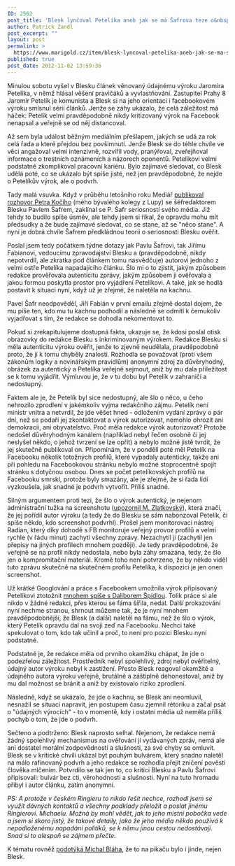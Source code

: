 ```yaml
---
ID: 2562
post_title: 'Blesk lynčoval Petelíka aneb jak se má Šafrova teze o&nbsp;seriosnosti Blesku'
author: Patrick Zandl
post_excerpt: ""
layout: post
permalink: >
  https://www.marigold.cz/item/blesk-lyncoval-petelika-aneb-jak-se-ma-safrova-teze-o-seriosnosti-blesku
published: true
post_date: 2012-11-02 13:59:36
---
```

<p> Minulou sobotu vyšel v Blesku článek věnovaný údajnému výroku Jaromíra Petelíka, v němž hlásal věšení pravičáků a vyvlastňování. Zastupitel Prahy 8 Jaromír Petelík je komunista a Blesk si na jeho orientaci i facebookovém výroku smlsnul sérií článků. Jenže se záhy ukázalo, že celá záležitost má háček: Petelík velmi pravděpodobně nikdy kritizovaný výrok na Facebook nenapsal a veřejně se od něj distancoval.</p>

<p>Až sem byla událost běžným mediálním přešlapem, jakých se udá za rok celá řada a které přejdou bez povšimnutí. Jenže Blesk se do téhle chvíle ve věci angažoval velmi intenzivně, rozvířil vody, pranýřoval, zveřejňoval informace o trestních oznámeních a názorech oponentů. Petelíkovi velmi podstatně zkomplikoval pracovní kariéru. Bylo zajímavé sledovat, co Blesk udělá poté, co se ukázalo být spíše jisté, než jen pravděpodobné, že nejde o Petelíkův výrok, ale o podvrh. </p>

<p>Tady malá vsuvka. Když v průběhu letošního roku Mediář <a href="http://www.mediar.cz/sef-blesku-pavel-safr-bartosova-se-lidem-omrzela-dnes-je-vetsi-celebritou-david-rath/" target="_self" title="">publikoval rozhovor Petra Kočího</a> (mého bývalého kolegy z Lupy) se šéfredaktorem Blesku Pavlem Šafrem, zaklínal se P. Šafr seriosností svého média. Již tehdy to budilo spíše úsměv, ale tehdy jsem si říkal, že opravdu mohu mít předsudky a že bude zajímavé sledovat, co se stane, až se "něco stane". A nyní je dobrá chvíle Šafrem předkládnou teorii o seriosnosti Blesku ověřit. </p>

<p>Poslal jsem tedy počátkem týdne dotazy jak Pavlu Šafrovi, tak Jiřímu Fabianovi, vedoucímu zpravodajství Blesku a (pravděpodobně, nikdy nepotvrdil, ale zkratka pod článkem tomu nasvědčuje) autorovi jednoho z velmi ostře Petelíka napadajícího článku. Šlo mi o to zjistit, jakým způsobem redakce prověřovala autenticitu zprávy, jakým způsobem ji ověřovala a jakou formou poskytla prostor pro vyjádření Petelíkovi. A také, jak se hodlá postavit k situaci nyní, když už je zřejmé, že naletěla na kachnu. </p>

<p>Pavel Šafr neodpověděl, Jiří Fabián v první emailu zřejmě dostal dojem, že mu píše ten, kdo mu tu kachnu podhodil a následně se odmítl k čemukoliv vyjadřovat s tím, že redakce se dohodla nekomentovat to. </p>

<p>Pokud si zrekapitulujeme dostupná fakta, ukazuje se, že kdosi poslal otisk obrazovky do redakce Blesku s inkriminovaným výrokem. Redakce Blesku si měla autenticitu výroku ověřit, jenže to zjevně neudělala, pravděpodobně proto, že jí k tomu chyběly znalosti. Rozhodla se považovat (proti všem zákonům logiky a novinářským pravidlům) anonymní zdroj za důvěryhodný, obrázek za autentický a Petelíka veřejně sejmout, aniž by mu dala příležitost se k tomu vyjádřit. Výmluvou je, že v tu dobu byl Petelík v zahraničí a nedostupný. </p>

<p>Faktem ale je, že Petelík byl sice nedostupný, ale šlo o něco, u čeho nehrozilo zprodlení v jakémkoliv vyjma redakčního zájmu. Petelík není ministr vnitra a netvrdil, že jde věšet hned - odložením vydání zprávy o pár dní, než se podaří jej zkontaktovat a výrok autorizovat, nemohlo ohrozit ani demokracii, ani obyvatelstvo. Proč měla redakce výrok autorizovat? Protože nedošel důvěryhodným kanálem (například nebyl řečen osobně či jej neslyšel někdo, o jehož tvrzení se lze opřít) a nebylo možné jistě tvrdit, že jej skutečně publikoval on. Připomínám, že v pondělí poté měl Petelík na Facebooku několik totožných profilů, které vypadaly autenticky, takže ani při pohledu na Facebookovou stránku nebylo možné stoprocentně spojit stránku s dotyčnou osobou. Dnes se počet petelíkovských profilů na Facebooku smrskl, protože byly smazány, ale je zřejmé, že si řada lidí vyzkoušela, jak snadné je podvrh vytvořit. Příliš snadné. </p>

<p>Silným argumentem proti tezi, že šlo o výrok autentický, je nejenom administrační tužka na screenshotu (<a href="http://www.mediar.cz/jak-dlouho-trva-zmanipulovat-media-necelych-pet-minut/" target="_self" title="">upozornil M. Zlatkovský</a>), která značí, že jej pořídil autor výroku (a tedy že do Blesku se sám nabonzoval Petelík, či spíše někdo, kdo screenshot podvrhl). Prošel jsem monitorovací nástroj Radian, který díky dohodě s FB monitoruje veřejný provoz profilů a velmi rychle (v řádu minut) zachytí všechny zprávy. Nezachytil ji (zachytil jen přepisy na jiných profilech mnohem později). Je tedy pravděpodobné, že veřejně se na profil nikdy nedostala, nebo byla záhy smazána, tedy, že šlo jen o kompromitační materiál. Kromě toho není potvrzeno, že by někdo viděl tuto zprávu skutečně na skutečném profilu Petelíka, k dispozici je jen onen screenshot.  </p>

<p>Už krátké Googlování a práce s Facebookem umožnila výrok připisovaný Petelíkovi ztotožnit <a href="http://makovsky.blog.idnes.cz/c/298511/Kdo-je-lidska-zruda-Lance-Dukematcher.html">mnohem spíše s Daliborem Špidlou</a>. Tolik práce si ale nikdo v žádné redakci, přes kterou se fáma šířila, nedal. Další prokazování nyní nechme stranou, shrnout můžeme tak, že je nyní mnohem pravděpodobnější, že Blesk (a další) naletěl na fámu, než že šlo o výrok, který Petelík opravdu dal na svoji zeď na Facebooku. Nechci také spekulovat o tom, kdo tak učinil a proč, to není pro pozici Blesku nyní podstatné. </p>

<p>Podstatné je, že redakce měla od prvního okamžiku chápat, že jde o podezřelou záležitost. Prostředník nebyl spolehlivý, zdroj nebyl ověřitelný, údajný autor výroku nebyl k zastižení. Přesto Blesk reagoval okamžitě a údajného autora výroku veřejně, brutálně a záštiplně dehonestoval, aniž by mu dal možnost se bránit a aniž by existovalo riziko zprodlení. </p>

<p>Následně, když se ukázalo, že jde o kachnu, se Blesk ani neomluvil, nesnažil se situaci napravit, jen postupem času zjemnil rétoriku a začal psát o "údajných výrocích" - to v momentě, kdy i ostatní média už neměla příliš pochyb o tom, že jde o podvrh. </p>

<p>Sečteno a podtrženo: Blesk naprosto selhal. Nejenom, že redakce nemá žádný spolehlivý mechanismus na ověřování jí vydávaných zpráv, nemá ale ani dostatel morální zodpovědnosti a slušnosti, za své chyby se omluvit. Blesk se v kritické chvíli ukázal být pouhým bulvárem, který snadno naletěl na málo rafinovaný podvrh a jeho redakce se rozhodla přejít zničení pověsti člověka mlčením. Potvrdilo se tak jen to, co kritici Blesku a Pavlu Šafrovi připisovali: bulvár bez cti, věrohodnosti a slušnosti. Nyní na tuto hromadu přibyl i autor článku, zatím anonymní. </p>

<p><em> PS: A protože v českém Ringieru to nikdo řešit nechce, rozhodl jsem se využít dávných kontaktů a všechny podklady přeložit a poslat jinému Ringierovi. Michaelu. Možná by mohl vědět, jak to jeho místní pobočka vede a jsem si skoro jistý, že takové detaily, jako že jeho média někdo používá k nepodloženému napadání politiků, se k němu jinou cestou nedostávají. Snad si to alespoň se zájmem přečte. </em></p>

<p>K tématu rovněž <a href="http://michalblaha.cz/2012/11/kde-jsou-seriozni-noviny-a-sefredaktorove/">podotýká Michal Bláha</a>, že to na pikaču bylo i jinde, nejen Blesk. </p>